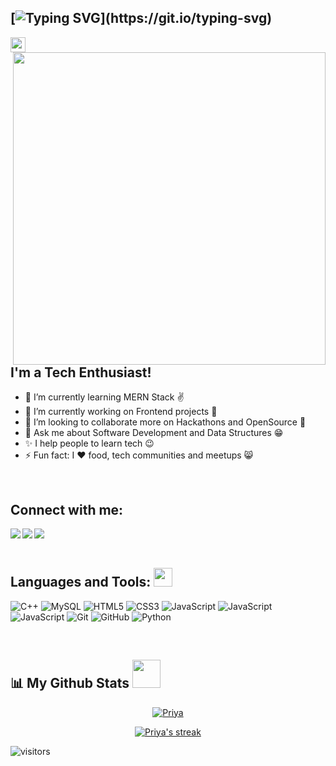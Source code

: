 ## [![Typing SVG](https://readme-typing-svg.herokuapp.com?font=Montserrat&weight=600&size=29&duration=4000&pause=1000&width=435&lines=Hi+%F0%9F%91%8B+I'm+Priyanka!)](https://git.io/typing-svg)

<a href="https://www.linkedin.com/in/priyanka-kushwaha-2781151a1/">

  <img align="left" width="24px" src="https://cdn-icons-png.flaticon.com/512/174/174857.png" />

</a>

<br>

<img align="right" width="500px" src="https://img.freepik.com/free-photo/rear-view-programmer-working-all-night-long_1098-18697.jpg" />

## I'm a Tech Enthusiast!

- 🌱 I’m currently learning MERN Stack ✌️
- 🔭 I’m currently working on Frontend projects 🤯
- 👯 I’m looking to collaborate more on Hackathons and OpenSource 🙂
- 💬 Ask me about Software Development and Data Structures 😁
- ✨ I help people to learn tech 😉
- ⚡ Fun fact: I ❤️ food, tech communities and meetups 😸

<br>

## Connect with me:

  <a href="https://www.linkedin.com/in/priyanka-kushwaha-2781151a1/" target="_blank" >
  <img align="left"  src="https://img.shields.io/badge/LinkedIn-0077B5?style=for-the-badge&logo=linkedin&logoColor=white" />
  </a>
  <a href="https://www.hackerrank.com/kush417p?hr_r=1" target="_blank" >
    <img align="left" src="https://img.shields.io/badge/Hackerrank-1DA1F2?style=for-the-badge&logo=twitter&logoColor=white"/>
  </a>
  <a href="https://youtube.com/ProgrammingGuru" target="_blank" >
    <img align="left" src="https://img.shields.io/badge/YouTube-%23FF0000.svg?style=for-the-badge&logo=YouTube&logoColor=white)"/>
  </a>

  <br>
  <br>

## Languages and Tools: <img src="https://github.com/TheDudeThatCode/TheDudeThatCode/blob/master/Assets/Mario_Hello_Big.gif" height="30px">

![C++](https://img.shields.io/badge/c++-%2300599C.svg?style=for-the-badge&logo=c%2B%2B&logoColor=white)
![MySQL](https://img.shields.io/badge/mysql-%2300f.svg?style=for-the-badge&logo=mysql&logoColor=white)
![HTML5](https://img.shields.io/badge/html5-%23E34F26.svg?style=for-the-badge&logo=html5&logoColor=white)
![CSS3](https://img.shields.io/badge/css3-%231572B6.svg?style=for-the-badge&logo=css3&logoColor=white)
![JavaScript](https://img.shields.io/badge/javascript-%23323330.svg?style=for-the-badge&logo=javascript&logoColor=%23F7DF1E)
![JavaScript](https://img.shields.io/badge/react-%23323330.svg?style=for-the-badge&logo=react&logoColor=%23F7DF1E)
![JavaScript](https://img.shields.io/badge/mongodb-%23323330.svg?style=for-the-badge&logo=mongodb&logoColor=%23F7DF1E)
![Git](https://img.shields.io/badge/git-%23F05033.svg?style=for-the-badge&logo=git&logoColor=white)
![GitHub](https://img.shields.io/badge/github-%23121011.svg?style=for-the-badge&logo=github&logoColor=white)
![Python](https://img.shields.io/badge/python-3670A0?style=for-the-badge&logo=python&logoColor=ffdd54)

<br>

## 📊 My Github Stats <img src="https://user-images.githubusercontent.com/76244600/130684889-4425a8ef-53ba-48f3-9433-871976fba0e9.gif" height="45px">

 <p align="center" >
 <a href="#"><img alt="Priya"s Github Stats"   src="https://github-readme-stats-ruby-one.vercel.app/api?username=monu417&show_icons=false&count_private=true&theme=react&hide_border=true&bg_color=0D1117" /></a></p>
 
 <p align="center" >
 <a href="#"><img  alt="Priya's streak"  src="https://github-readme-streak-stats.herokuapp.com/?user=monu417&theme=black-ice&hide_border=false&stroke=0000&background=0D1117" /> </a></p>

![visitors](https://visitor-badge.laobi.icu/badge?page_id=monu417)
